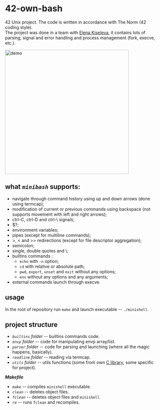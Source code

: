# 42-own-bash

42 Unix project. The code is written in accordance with The Norm (42 coding style).\
The project was done in a team with [Elena Kiseleva](https://github.com/Justlesia), it contains lots of parsing, signal and error handling and process management (fork, execve, etc.).

<img width="405" alt="demo" src="https://user-images.githubusercontent.com/62188694/122681378-aed39e00-d1fc-11eb-9973-03fb7026f58b.png">

## what *`minibash`* supports:
* navigate through command history using up and down arrows (done using termcap);
* modification of current or previous commands using backspace (not supports movement with left and right arrows);
* ctrl-C, ctrl-D and ctrl-\ signals;
* $?;
* environment variables;
* pipes (except for multiline commands);
* \>, < and >> redirections (except for file descriptor aggregation);
* semicolon;
* single, double quotes and \\;
* builtins commands : 
  * `echo` with `-n` option;
  * `cd` with relative or absolute path;
  * `pwd`, `export`, `unset` and `exit` without any options;
  * `env` without any options and any arguments;
* external commands launch through execve.

##  usage

In the root of repository run `make` and launch executable -- `./minishell`.

## project structure

* *`builtins` folder* -- builtins commands code.
* *`envp` folder* -- code for manipulating envp array/list.
* *`parser` folder* -- code for parsing and launching (where all the magic happens, basically).
* *`readline` folder* -- reading via termcap.
* *`utils` folder* -- utils functions (some from own [C library](https://github.com/linpoa/libft), some specific for project).

***Makefile***
* *`make`* -- compiles `minishell` executable.
* *`clean`* -- deletes object files.
* *`fclean`* -- deletes object files and `minishell`.
* *`re`* -- runs `fclean` and recompiles.
